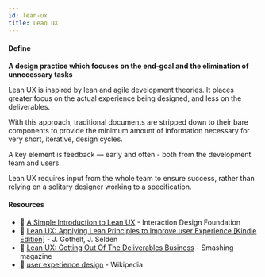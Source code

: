 ```yaml
---
id: lean-ux
title: Lean UX
---
```


<!-- [![docs-source](https://img.shields.io/badge/SRC-UX%20Companion-blue)](https://play.google.com/store/apps/details?id=com.cyberduck.uxcompanion) -->

#### Define

**A design practice which focuses on the end-goal and the elimination of unnecessary tasks**

Lean UX is inspired by lean and agile development theories. It places greater focus on the actual experience being designed, and less on the deliverables.

With this approach, traditional documents are stripped down to their bare components to provide the minimum amount of information necessary for very short, iterative, design cycles.

A key element is feedback — early and often - both from the development team and users.

Lean UX requires input from the whole team to ensure success, rather than relying on a solitary designer working to a specification.

#### Resources

* 📃 [A Simple Introduction to Lean UX](https://www.interaction-design.org/literature/article/a-simple-introduction-to-lean-ux) - Interaction Design Foundation
* 📘 [Lean UX: Applying Lean Principles to Improve user Experience [Kindle Edition]](https://www.amazon.co.uk/Lean-UX-Applying-Principles-Experience/dp/B00F449QLG) - J. Gothelf, J. Selden
* 📃 [Lean UX: Getting Out Of The Deliverables Business](https://www.smashingmagazine.com/2011/03/lean-ux-getting-out-of-the-deliverables-business/) - Smashing magazine
* 📃 [user experience design](https://en.wikipedia.org/wiki/User_experience_design) - Wikipedia